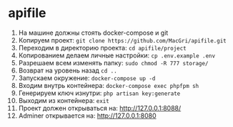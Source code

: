 # apifile
1) На машине должны стоять docker-compose и git
2) Копируем проект: `git clone https://github.com/MacGri/apifile.git`
3) Переходим в директорию проекта: `cd apifile/project`
4) Копированием делаем личные настройки: `cp .env.example .env`
5) Разрешаем всем изменять папку: `sudo chmod -R 777 storage/`
6) Возврат на уровень назад `cd ..`
7) Запускаем окружение: `docker-compose up -d`
8) Входим внутрь контейнера: `docker-compose exec phpfpm sh`
9) Генерируем ключ изнутри: `php artisan key:generate`
10) Выходим из контейнера: `exit`
11) Проект должен открываться на: http://127.0.0.1:8088/
12) Adminer открывается на: http://127.0.0.1:8080
